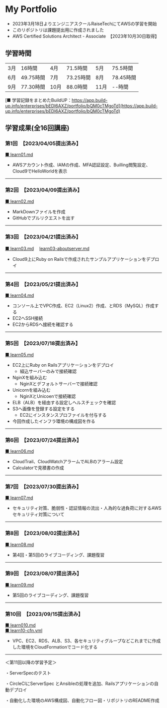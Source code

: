 # My Portfolio 


* 2023年3月18日よりエンジニアスクールRaiseTechにてAWSの学習を開始  
* このリポジトリは課題提出用に作成されました
* AWS Certified Solutions Architect - Associate　【2023年10月30日取得】

## 学習時間

<table>
    <tr>
      <td>3月</td>
      <td>16時間</td>
      <td>4月</td>
      <td>71.5時間</td>
      <td>5月</td>
      <td>75.5時間</td>
    </tr>
    <tr>
      <td>6月</td>
      <td>49.75時間</td>
      <td>7月</td>
      <td>73.25時間</td>
      <td>8月</td>
      <td>78.45時間</td>
    </tr>
    <tr>
      <td>9月</td>
      <td>77.30時間</td>
      <td>10月</td>
      <td>88.0時間</td>
      <td>11月</td>
      <td>--時間</td>
    </tr>
 </table>

[■ 学習記録をまとめたBuildUP：https://app.build-up.info/enterprises/bEDI6AXZ/portfolio/bQM0cTMgoTd](https://app.build-up.info/enterprises/bEDI6AXZ/portfolio/bQM0cTMgoTd)


## 学習成果(全16回講座)


### 第1回　【2023/04/05提出済み】

[■ learn01.md](https://github.com/nozomi2303/RaiseTech/blob/main/learn01.md)

* AWSアカウント作成、IAMの作成、MFA認証設定、Builling閲覧設定、Cloud9でHelloWorldを表示

---

### 第2回　【2023/04/09提出済み】

[■ learn02.md](https://github.com/nozomi2303/RaiseTech/blob/main/learn02.md)

* MarkDownファイルを作成
* GitHubでプルリクエストを出す

---

### 第3回　【2023/04/21提出済み】

[■ learn03.md](https://github.com/nozomi2303/RaiseTech/blob/main/learn03.md) 　[learn03-aboutserver.md](https://github.com/nozomi2303/RaiseTech/blob/main/learn03-aboutserver.md)


* Cloud9上にRuby on Railsで作成されたサンプルアプリケーションをデプロイ

---

### 第4回　【2023/05/21提出済み】

[■ learn04.md](https://github.com/nozomi2303/RaiseTech/blob/main/learn04.md)

* コンソール上でVPC作成、EC2（Linux2）作成、とRDS（MySQL）作成する
* EC2へSSH接続
* EC2からRDSへ接続を確認する

---

### 第5回　【2023/07/18提出済み】

[■ learn05.md](https://github.com/nozomi2303/RaiseTech/blob/main/learn05.md)

* EC2上にRuby on Railsアプリケーションをデプロイ
  * 組込サーバーのみで接続確認
* NginXを組み込む
  * NginXとデフォルトサーバーで接続確認
* Unicornを組み込む
  * NginXとUnicoenで接続確認
* ELB（ALB）を経由する設定しヘルスチェックを確認
* S3へ画像を登録する設定をする
  * EC2にインスタンスプロファイルを付与する
* 今回作成したインフラ環境の構成図を作る

---

### 第6回　【2023/07/24提出済み】

[■ learn06.md](https://github.com/nozomi2303/RaiseTech/blob/main/learn06.md)

* CloudTrail、CloudWatchアラームでALBのアラーム設定
* Calculatorで見積書の作成

---

### 第7回　【2023/07/30提出済み】

[■ learn07.md](https://github.com/nozomi2303/RaiseTech/blob/main/learn07.md)

* セキュリティ対策、脆弱性・認証情報の流出・人為的な過負荷に対するAWSセキュリティ対策について

---

### 第8回　【2023/08/02提出済み】

[■ learn08.md](https://github.com/nozomi2303/RaiseTech/blob/main/learn08.md)

* 第4回・第5回のライブコーディング、課題復習

---

### 第9回　【2023/08/07提出済み】

[■ learn09.md](https://github.com/nozomi2303/RaiseTech/blob/main/learn09.md)

* 第5回のライブコーディング、課題復習  


---

### 第10回　【2023/09/15提出済み】

[■ learn010.md](https://github.com/nozomi2303/RaiseTech/blob/main/learn10.md)  
[■ learn10-cfn.yml](https://github.com/nozomi2303/RaiseTech/blob/main/learn10-cfn.md)

* VPC、EC2、RDS、ALB、S3、各セキュリティグループなどこれまでに作成した環境をCloudFormationでコード化する
  


---

  ＜第11回以降の学習予定＞

・ServerSpecのテスト

・CircleCIにServerSpec とAnsibleの処理を追加、Railsアプリケーションの自動デプロイ

・自動化した環境のAWS構成図、自動化フロー図・リポジトリのREADME作成
